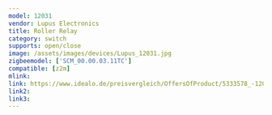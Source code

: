 ```yaml
---
model: 12031
vendor: Lupus Electronics
title: Roller Relay
category: switch
supports: open/close
image: /assets/images/devices/Lupus_12031.jpg
zigbeemodel: ['SCM_00.00.03.11TC']
compatible: [z2m]
mlink: 
link: https://www.idealo.de/preisvergleich/OffersOfProduct/5333578_-12031-lupus-electronics.html
link2: 
link3: 
---
```


